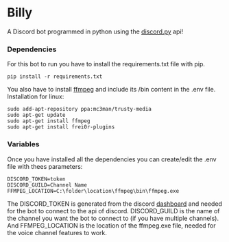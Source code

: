 
# Billy  
A Discord bot programmed in python using the [discord.py](https://discordpy.readthedocs.io/en/stable/) api!  

### Dependencies
For this bot to run you have to install the requirements.txt file with pip.  
```
pip install -r requirements.txt  
```

You also have to install [ffmpeg](https://ffmpeg.org/) and include its /bin content in the .env file.  
Installation for linux:  
```
sudo add-apt-repository ppa:mc3man/trusty-media  
sudo apt-get update  
sudo apt-get install ffmpeg  
sudo apt-get install frei0r-plugins  
```

### Variables
Once you have installed all the dependencies you can create/edit the .env file with thees parameters:  
```
DISCORD_TOKEN=token  
DISCORD_GUILD=Channel Name  
FFMPEG_LOCATION=C:\folder\location\ffmpeg\bin\ffmpeg.exe  
```
The DISCORD_TOKEN is generated from the discord [dashboard](https://discord.com/developers) and needed for the bot to connect to the api of discord. DISCORD_GUILD is the name of the channel you want the bot to connect to (if you have multiple channels). And FFMPEG_LOCATION is the location of the ffmpeg.exe file, needed for the voice channel features to work.
